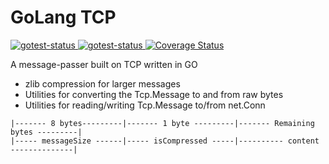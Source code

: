 # GoLang TCP

<a href="https://github.com/evindunn/Tcp/actions?query=workflow%3ABuild">
  <img type="image/svg" alt="gotest-status" src="https://github.com/evindunn/Tcp/workflows/Build/badge.svg">
</a>

<a href="https://github.com/evindunn/Tcp/actions?query=workflow%3ATest">
  <img type="image/svg" alt="gotest-status" src="https://github.com/evindunn/Tcp/workflows/Test/badge.svg">
</a>

<a href='https://coveralls.io/github/evindunn/Tcp?branch=master'>
  <img src='https://coveralls.io/repos/github/evindunn/Tcp/badge.svg?branch=master&service=github' alt='Coverage Status' />
</a>



A message-passer built on TCP written in GO
- zlib compression for larger messages
- Utilities for converting the Tcp.Message to and from raw bytes
- Utilities for reading/writing Tcp.Message to/from net.Conn

```
|------- 8 bytes---------|------- 1 byte ---------|------- Remaining bytes ---------|
|----- messageSize ------|----- isCompressed -----|---------- content --------------|
```